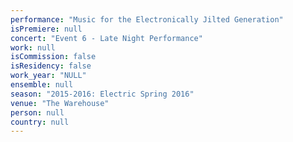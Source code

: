 ```yaml
---
performance: "Music for the Electronically Jilted Generation"
isPremiere: null
concert: "Event 6 - Late Night Performance"
work: null
isCommission: false
isResidency: false
work_year: "NULL"
ensemble: null
season: "2015-2016: Electric Spring 2016"
venue: "The Warehouse"
person: null
country: null
---
```


